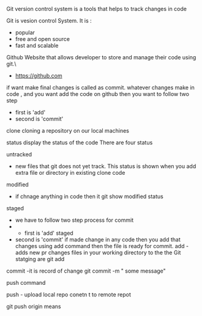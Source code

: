 Git 
version control system is a tools that helps to track changes in code 

Git is vesion control System. It is :
 - popular 
 - free and open source
 - fast and scalable

 Github
 Website that allows developer to store and manage their code using git.\
 - https://github.com

 if want make final changes is called as commit.
 whatever changes make in code , and you want add the code on github then you want to follow two step
 - first is 'add' 
 - second is 'commit'

 
 clone
 cloning a repository on our local machines
 
 status
 display the status of the code
 There  are four status
 
 untracked 
 - new files that git does not yet track. This status is shown when you add extra file or directory in existing clone code 

 modified 
 - if chnage anything in code then it git show modified status

staged
- we have to follow two step process for commit
- - first is 'add'  staged
 - second is 'commit'
if made change in any code then you add that changes using add command then the file is ready for commit.
add - adds new pr changes files in your working directory to the the Git statging are
git add <file name>

commit -it is record of change
git commit -m " some message"


push command 

push - upload local repo conetn t to remote repot 

git push origin means





